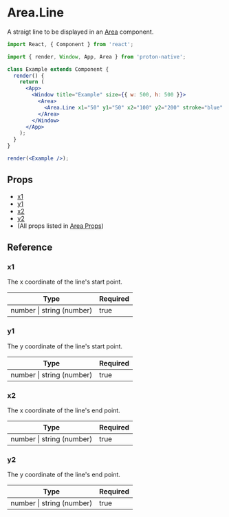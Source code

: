 # Area.Line

A straigt line to be displayed in an [Area](area.md) component.

```jsx
import React, { Component } from 'react';

import { render, Window, App, Area } from 'proton-native';

class Example extends Component {
  render() {
    return (
      <App>
        <Window title="Example" size={{ w: 500, h: 500 }}>
          <Area>
            <Area.Line x1="50" y1="50" x2="100" y2="200" stroke="blue" />
          </Area>
        </Window>
      </App>
    );
  }
}

render(<Example />);
```

## Props

* [x1](#x1)
* [y1](#y1)
* [x2](#x2)
* [y2](#y2)
* (All props listed in [Area Props](area_props.md))

## Reference

### x1

The x coordinate of the line's start point.

| **Type**                  | **Required** |
| ------------------------- | ------------ |
| number \| string (number) | true         |

### y1

The y coordinate of the line's start point.

| **Type**                  | **Required** |
| ------------------------- | ------------ |
| number \| string (number) | true         |

### x2

The x coordinate of the line's end point.

| **Type**                  | **Required** |
| ------------------------- | ------------ |
| number \| string (number) | true         |

### y2

The y coordinate of the line's end point.

| **Type**                  | **Required** |
| ------------------------- | ------------ |
| number \| string (number) | true         |
